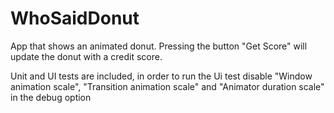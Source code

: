 # WhoSaidDonut
App that shows an animated donut. Pressing the button "Get Score" will update the donut with a credit score.

Unit and UI tests are included, in order to run the Ui test disable "Window animation scale", "Transition animation scale" and "Animator duration scale" in the debug option
